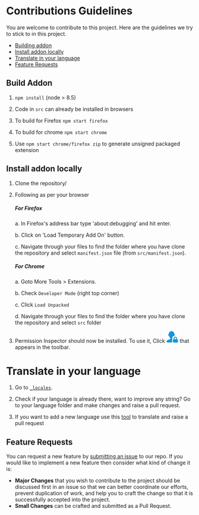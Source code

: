 # Contributions Guidelines

You are welcome to contribute to this project. Here are the guidelines we try to stick to in this project.


* [Building addon](#Build-Addon)
* [Install addon locally](#Install-addon-locally)
* [Translate in your language](#Internationalization)
* [Feature Requests](#feature-requests)


## Build Addon
1. `npm install` (node > 8.5)

2. Code in `src` can already be installed in browsers

3. To build for Firefox `npm start firefox`

4. To build for chrome `npm start chrome`

5. Use `npm start chrome/firefox zip` to generate unsigned packaged extension

## Install addon locally

1. Clone the repository/

2. Following as per your browser
    ##### For Firefox
    a. In Firefox's address bar type 'about:debugging' and hit enter.

    b. Click on 'Load Temporary Add On' button.

    c. Navigate through your files to find the folder where you have clone the repository and select `manifest.json` file (from `src/manifest.json`).

    ##### For Chrome
    a. Goto More Tools > Extensions.

    b. Check `Developer Mode` (right top corner)

    c. Click `Load Unpacked`

    d. Navigate through your files to find the folder where you have clone the repository and select `src` folder

3. Permission Inspector should now be installed. To use it, Click <img width="32" src="../src/icons/icon_64.png"> that appears in the toolbar.

# Translate in your language

1. Go to [`_locales`](https://github.com/tsl143/addonManager/tree/master/src/_locales).

2. Check if your language is already there, want to improve any string? Go to your language folder and make changes and raise a pull request.

3. If you want to add a new language use this [tool](https://lusito.github.io/web-ext-translator/) to translate and raise a pull request

## Feature Requests

You can request a new feature by [submitting an issue](#filing-an-issue) to our repo. If you would like to implement a new feature then consider what kind of change it is:

* **Major Changes** that you wish to contribute to the project should be discussed first in an issue so that we can better coordinate our efforts, prevent duplication of work, and help you to craft the change so that it is successfully accepted into the project.
* **Small Changes** can be crafted and submitted as a Pull Request.
